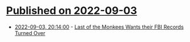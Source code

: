 # [Published on 2022-09-03](index.md)

* [2022-09-03, 20:14:00](https://soylentnews.org/article.pl?sid=22/09/02/1415227&from=rss) - [Last of the Monkees Wants their FBI Records Turned Over](https://soylentnews.org/article.pl?sid=22/09/02/1415227&from=rss)
